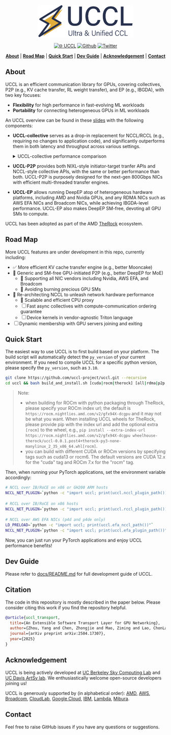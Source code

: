 <div align="center">

<p align="center"> <img src="./docs/images/uccl_logo.png" alt="" width="300"> </p>

[![🌐 UCCL](https://img.shields.io/badge/-Visit%20Website-5865F2?style=for-the-badge)](https://uccl-project.github.io/) [![Github](https://img.shields.io/badge/UCCL-000000?style=for-the-badge&logo=github&logoColor=000&logoColor=white)](https://github.com/uccl-project/uccl) [![Twitter](https://img.shields.io/badge/UCCL-white?style=for-the-badge&logo=X&logoColor=000&color=000&labelColor=white)](https://x.com/uccl_proj)
<p align="center">
    <a href="#about"><b>About</b></a> | 
    <a href="#road-map"><b>Road Map</b></a> | 
    <a href="#quick-start"><b>Quick Start</b></a> | 
    <a href="#dev-guide"><b>Dev Guide</b></a> | 
    <a href="#acknowledgement"><b>Acknowledgement</b></a> |
    <a href="#contact"><b>Contact</b></a>
</p>

</div>

## About 

UCCL is an efficient communication library for GPUs, covering collectives, P2P (e.g., KV cache transfer, RL weight transfer), and EP (e.g., IBGDA), with two key focuses: 
* **Flexibility** for high performance in fast-evolving ML workloads
* **Portability** for connecting heterogeneous GPUs in ML workloads

An UCCL overview can be found in these [slides](https://docs.google.com/presentation/d/1LQxZzxghRmua4FkfQjWu69wXy9hrs9V_tXrXt_DT-F4/edit?usp=sharing) with the following components: 

* **UCCL-collective** serves as a drop-in replacement for NCCL/RCCL (e.g., requiring no changes to application code), and significantly outperforms them in both latency and throughput across various settings. 

  <details>
  <summary>UCCL-collective performance comparison</summary>

  * On six HGX servers (across two racks) with 8x400G CX-7 RoCE NICs and 8xH100 GPUs, UCCL-collective outperforms NCCL by up to **2.5x** for AllReduce:
    <p align="left"> <img src="./docs/images/allreduce_6_hgx.png" alt="" width="600"> </p>

  * On four AWS `p4d.24xlarge` instances with 4x100G EFA NICs and 8xA100 GPUs, UCCL-collective outperforms NCCL by up to **3.3x** for AlltoAll: 
    <p align="left"> <img src="./docs/images/alltoall_4_p4d.png" alt="" width="600"> </p>

  * On two AWS `g4dn.8xlarge` instances with 1x50G ENA NICs and 1xT4 GPUs within the same cluster placement group, UCCL-collective outperforms NCCL by up to **3.7x** for AllReduce: 
    <p align="left"> <img src="./docs/images/allreduce_2_g4dn.png" alt="" width="600"> </p>

  More specifically, UCCL-collective aims to: 
  * rearchitect the CCL layer (while keeping NCCL APIs) to unleash the full potential of network hardware
  * rearchitect the network transport layer to be fast and extensible
  * support heterogeneous GPU and networking vendors such as Nvidia, AMD, and Broadcom
  * become an open and collaborative platform for GPU communication research

  UCCL-collective has built a fast and extensible transport layer in software, which has created many benefits. 
  For example, existing network transports under NCCL (i.e., kernel TCP and RDMA) leverage one or few network paths to stream huge data volumes, thus prone to congestion happening in datacenter networks. 
  Instead, UCCL-collective employs packet spraying in software to leverage abundant network paths to avoid "single-path-of-congestion". 
  More benefits include: 1) packet spraying with 256 paths, 2) advanced congestion control such as latency-based and receiver-driven ones, 3) efficient loss recovery by selective repeat, and 4) widely usable in public clouds with legacy NICs and Ethernet. Feel free to check out our full [technical report](https://arxiv.org/pdf/2504.17307).
  </details>

* **UCCL-P2P** provides both NIXL-style initiator-target tranfer APIs and NCCL-style collective APIs, with the same or better performance than both. UCCL-P2P is purposely designed for the next-gen 800Gbps NICs with efficient multi-threaded transfer engines. 

* **UCCL-EP** allows running DeepEP atop of heterogeneous hardware platforms, including AMD and Nvidia GPUs, and any RDMA NICs such as AWS EFA NICs and Broadcom NICs, while achieving IBGDA-level performance. UCCL-EP also makes DeepEP SM-free, devoting all GPU SMs to compute. 

UCCL has been adopted as part of the AMD [TheRock](https://github.com/ROCm/TheRock) ecosystem.

## Road Map

More UCCL features are under development in this repo, currently including: 
- ✅ More efficient KV cache transfer engine (e.g., better Mooncake)
- 🚧 Generic and SM-free GPU-initiated P2P (e.g., better DeepEP for MoE)
  - 🚧 Supporting all NIC vendors including Nvidia, AWS EFA, and Broadcom
  - 🚧 Avoiding burning precious GPU SMs
- 🚧 Re-architecting NCCL to unleash network hardware performance
  - 🚧 Scalable and efficient CPU proxy
  - ☐ Fast async collectives with compute-communication ordering guarantee
  - ☐ Device kernels in vendor-agnostic Triton language
- ☐ Dynamic membership with GPU servers joining and exiting


## Quick Start

The easiest way to use UCCL is to first build based on your platform. The build script will automatically detect the `py_version` of your current environment. If you need to compile UCCL for a specific python version, please specify the `py_version`, such as `3.10`. 

```bash
git clone https://github.com/uccl-project/uccl.git --recursive
cd uccl && bash build_and_install.sh [cuda|rocm|therock] [all|rdma|p2p|efa|ep] [py_version] [rocm_index_url]
```
> Note: 
> - when building for ROCm with python packaging through TheRock, please specify your ROCm index url; the default is `https://rocm.nightlies.amd.com/v2/gfx94X-dcgpu` and it may not be what you want. When installing UCCL wheels for TheRock, please provide pip with the index url and add the optional extra `[rocm]` to the wheel, e.g., `pip install --extra-index-url https://rocm.nightlies.amd.com/v2/gfx94X-dcgpu wheelhouse-therock/uccl-0.0.1.post4+therock-py3-none-manylinux_2_35_x86_64.whl[rocm]`.
> - you can build with different CUDA or ROCm versions by specifying tags such as cuda13 or rocm6. The default versions are CUDA 12.x for the "cuda" tag and ROCm 7.x for the "rocm" tag.

Then, when running your PyTorch applications, set the environment variable accordingly: 
```bash
# NCCL over IB/RoCE on x86 or GH200 ARM hosts
NCCL_NET_PLUGIN=`python -c "import uccl; print(uccl.nccl_plugin_path())"`

# RCCL over IB/RoCE on x86 hosts
NCCL_NET_PLUGIN=`python -c "import uccl; print(uccl.rccl_plugin_path())"`

# NCCL over AWS EFA NICs (p4d and p4de only)
LD_PRELOAD=`python -c "import uccl; print(uccl.efa_nccl_path())"`
NCCL_NET_PLUGIN=`python -c "import uccl; print(uccl.efa_plugin_path())"`
```

Now, you can just run your PyTorch applications and enjoy UCCL performance benefits! 

## Dev Guide

Please refer to [docs/README.md](docs/README.md) for full development guide of UCCL.

## Citation
The code in this repository is mostly described in the paper below. Please consider citing this work if you find the repository helpful. 

```bibtex
@article{uccl_transport,
  title={An Extensible Software Transport Layer for GPU Networking},
  author={Zhou, Yang and Chen, Zhongjie and Mao, Ziming and Lao, ChonLam and Yang, Shuo and Kannan, Pravein Govindan and Gao, Jiaqi and Zhao, Yilong and Wu, Yongji and You, Kaichao and Ren, Fengyuan and Xu, Zhiying and Raiciu, Costin and Stoica, Ion},
  journal={arXiv preprint arXiv:2504.17307},
  year={2025}
}
```

## Acknowledgement

UCCL is being actively developed at [UC Berkeley Sky Computing Lab](https://sky.cs.berkeley.edu/) and [UC Davis ArtSy lab](https://github.com/artsy-lab). We enthusiastically welcome open-source developers joining us! 

UCCL is generously supported by (in alphabetical order): 
[AMD](https://www.amd.com/en.html), 
[AWS](https://aws.amazon.com/), 
[Broadcom](https://www.broadcom.com/), 
[CloudLab](https://www.cloudlab.us/), 
[Google Cloud](https://cloud.google.com/), 
[IBM](https://www.ibm.com/), 
[Lambda](https://lambda.ai/),
[Mibura](https://www.mibura.com/).

## Contact
Feel free to raise GitHub issues if you have any questions or suggestions. 
